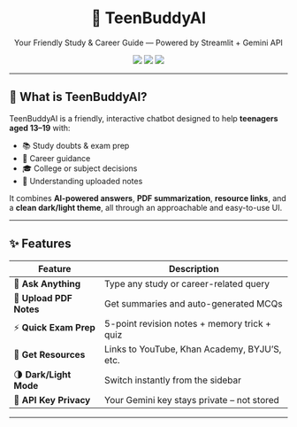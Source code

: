 <h1 align="center">🤖 TeenBuddyAI</h1>
<p align="center"> Your Friendly Study & Career Guide — Powered by Streamlit + Gemini API</p>

<p align="center">
  <img src="https://img.shields.io/badge/Python-3.9+-blue?logo=python">
  <img src="https://img.shields.io/badge/Streamlit-Framework-red?logo=streamlit">
  <img src="https://img.shields.io/badge/Gemini%20API-Google-yellow?logo=google">
</p>

---

## 🎯 What is TeenBuddyAI?

TeenBuddyAI is a friendly, interactive chatbot designed to help **teenagers aged 13–19** with:

- 📚 Study doubts & exam prep  
- 🧭 Career guidance  
- 🎓 College or subject decisions  
- 📄 Understanding uploaded notes  

It combines **AI-powered answers**, **PDF summarization**, **resource links**, and a **clean dark/light theme**, all through an approachable and easy-to-use UI.

---

## ✨ Features

| Feature | Description |
|--------|-------------|
| 💬 **Ask Anything** | Type any study or career-related query |
| 📑 **Upload PDF Notes** | Get summaries and auto-generated MCQs |
| ⚡ **Quick Exam Prep** | 5-point revision notes + memory trick + quiz |
| 🔗 **Get Resources** | Links to YouTube, Khan Academy, BYJU’S, etc. |
| 🌗 **Dark/Light Mode** | Switch instantly from the sidebar |
| 🔐 **API Key Privacy** | Your Gemini key stays private – not stored |

---

